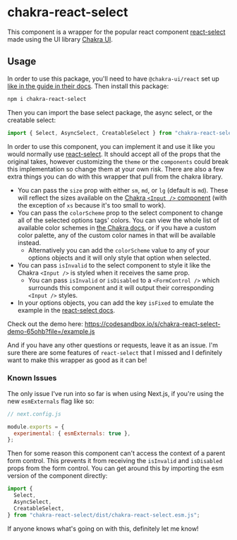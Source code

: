 # chakra-react-select

This component is a wrapper for the popular react component [react-select](https://react-select.com/home) made using the UI library [Chakra UI](https://chakra-ui.com/).

## Usage

In order to use this package, you'll need to have `@chakra-ui/react` set up [like in the guide in their docs](https://chakra-ui.com/docs/getting-started#installation). Then install this package:

```sh
npm i chakra-react-select
```

Then you can import the base select package, the async select, or the creatable select:

```js
import { Select, AsyncSelect, CreatableSelect } from "chakra-react-select";
```

In order to use this component, you can implement it and use it like you would normally use [react-select](https://react-select.com/home). It should accept all of the props that the original takes, however customizing the `theme` or the `components` could break this implementation so change them at your own risk. There are also a few extra things you can do with this wrapper that pull from the chakra library.

- You can pass the `size` prop with either `sm`, `md`, or `lg` (default is `md`). These will reflect the sizes available on the [Chakra `<Input />` component](https://chakra-ui.com/docs/form/input#changing-the-size-of-the-input) (with the exception of `xs` because it's too small to work).
- You can pass the `colorScheme` prop to the select component to change all of the selected options tags' colors. You can view the whole list of available color schemes in [the Chakra docs](https://chakra-ui.com/docs/data-display/tag#props), or if you have a custom color palette, any of the custom color names in that will be available instead.
  - Alternatively you can add the `colorScheme` value to any of your options objects and it will only style that option when selected.
- You can pass `isInvalid` to the select component to style it like the Chakra `<Input />` is styled when it receives the same prop.
  - You can pass `isInvalid` or `isDisabled` to a `<FormControl />` which surrounds this component and it will output their corresponding `<Input />` styles.
- In your options objects, you can add the key `isFixed` to emulate the example in the [react-select docs](https://react-select.com/home#fixed-options).

Check out the demo here: https://codesandbox.io/s/chakra-react-select-demo-65ohb?file=/example.js

And if you have any other questions or requests, leave it as an issue. I'm sure there are some features of `react-select` that I missed and I definitely want to make this wrapper as good as it can be!

### Known Issues

The only issue I've run into so far is when using Next.js, if you're using the new `esmExternals` flag like so:

```js
// next.config.js

module.exports = {
  experimental: { esmExternals: true },
};
```

Then for some reason this component can't access the context of a parent form control. This prevents it from receiving the `isInvalid` and `isDisabled` props from the form control. You can get around this by importing the esm version of the component directly:

```js
import {
  Select,
  AsyncSelect,
  CreatableSelect,
} from "chakra-react-select/dist/chakra-react-select.esm.js";
```

If anyone knows what's going on with this, definitely let me know!
